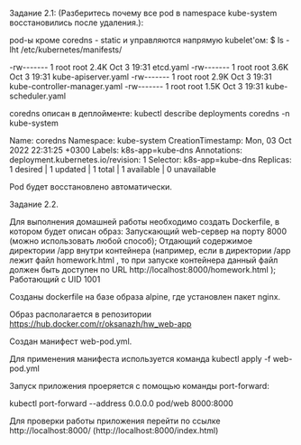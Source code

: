 Задание 2.1:
(Разберитесь почему все pod в namespace kube-system восстановились после удаления.):

pod-ы кроме coredns - static и управляются напрямую kubelet'ом: $ ls -lht /etc/kubernetes/manifests/

-rw------- 1 root root 2.4K Oct 3 19:31 etcd.yaml
-rw------- 1 root root 3.6K Oct 3 19:31 kube-apiserver.yaml
-rw------- 1 root root 2.9K Oct 3 19:31 kube-controller-manager.yaml
-rw------- 1 root root 1.5K Oct 3 19:31 kube-scheduler.yaml

coredns описан в деплойменте: kubectl describe deployments coredns -n kube-system

Name: coredns
Namespace: kube-system
CreationTimestamp: Mon, 03 Oct 2022 22:31:25 +0300
Labels: k8s-app=kube-dns
Annotations: deployment.kubernetes.io/revision: 1
Selector: k8s-app=kube-dns
Replicas: 1 desired | 1 updated | 1 total | 1 available | 0 unavailable

Pod будет восстановлено автоматически.

Задание 2.2.

Для выполнения домашней работы необходимо создать Dockerfile, в
котором будет описан образ:
Запускающий web-сервер на порту 8000 (можно использовать любой
способ);
Отдающий содержимое директории /app внутри контейнера (например,
если в директории /app лежит файл homework.html , то при запуске
контейнера данный файл должен быть доступен по URL
http://localhost:8000/homework.html );
Работающий с UID 1001

Созданы dockerfile на базе образа alpine, где установлен пакет nginx.

Образ располагается в репозитории https://hub.docker.com/r/oksanazh/hw_web-app

Создан манифест web-pod.yml.

Для применения манифеста используется команда kubectl apply -f web-pod.yml

Запуск приложения проеряется с помощью команды port-forward:

kubectl port-forward --address 0.0.0.0 pod/web 8000:8000

Для проверки работы приложения перейти по ссылке http://localhost:8000/ (http://localhost:8000/index.html)